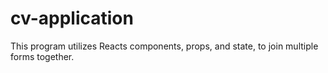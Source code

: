 # cv-application

This program utilizes Reacts components, props, and state, to join multiple forms together.
